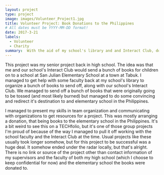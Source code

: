 ```yaml
---
layout: project
type: project
image: images/Volunteer_Project1.jpg
title: Volunteer Project: Book Donations to the Philippines
# All dates must be YYYY-MM-DD format!
date: 2017-3-21
labels:
  - Volunteer
  - Charity
summary:  With the aid of my school's library and and Interact Club, donated books to a school in the Philippines
---
```

<p>
This project was my senior project back in high school. The idea was that me and our school's Interact Club would send a bunch of books for children on to a school at San Julian Elementary School at a town at Tabuk. I managed to get help with some faculty back at my school's library to organize a bunch of books to send off, along with our school's Interact Club. We managed to send off a bunch of books that were originally going to be tossed (and most likely burned) but managed to do some convincing and redirect it's destination to and elementary school in the Philippines. 
<p>
I managed to present my skills in team organization and communicating with organizations to get resources for a project. This was mostly arranging a donation, that being books to the elementary school in the Philippines. It's a bit weird to see this on a TECHfolio, but it's one of those group projects I'm proud of because of the way I managed to pull it off working with the school faculty and the Interact Club at the time. Usual projects like these usually took longer somehow, but for this project to be successful was a huge deal. It somehow ended under the radar locally, but that's alright. There is no link or source of the project other than contact information of my supervisors and the faculty of both my high school (which I choose to keep confidential for now) and the elementary school the books were donated to. 
